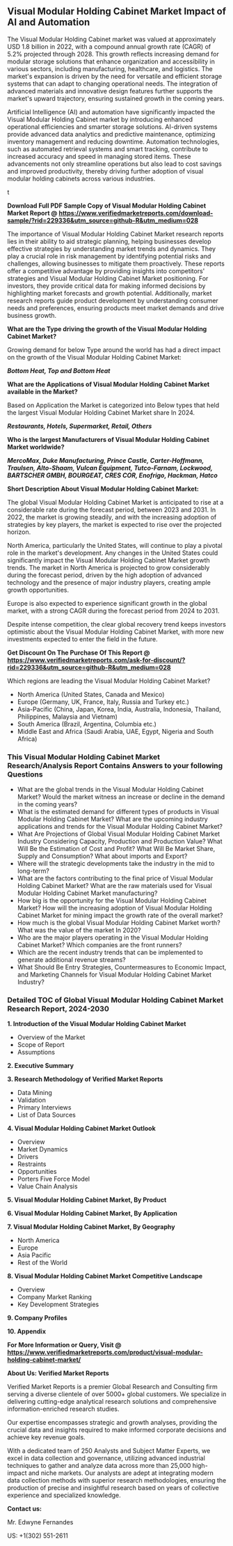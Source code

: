 <h2>Visual Modular Holding Cabinet Market Impact of AI and Automation</h2><p>The Visual Modular Holding Cabinet market was valued at approximately USD 1.8 billion in 2022, with a compound annual growth rate (CAGR) of 5.2% projected through 2028. This growth reflects increasing demand for modular storage solutions that enhance organization and accessibility in various sectors, including manufacturing, healthcare, and logistics. The market's expansion is driven by the need for versatile and efficient storage systems that can adapt to changing operational needs. The integration of advanced materials and innovative design features further supports the market's upward trajectory, ensuring sustained growth in the coming years.</p><p>Artificial Intelligence (AI) and automation have significantly impacted the Visual Modular Holding Cabinet market by introducing enhanced operational efficiencies and smarter storage solutions. AI-driven systems provide advanced data analytics and predictive maintenance, optimizing inventory management and reducing downtime. Automation technologies, such as automated retrieval systems and smart tracking, contribute to increased accuracy and speed in managing stored items. These advancements not only streamline operations but also lead to cost savings and improved productivity, thereby driving further adoption of visual modular holding cabinets across various industries.</p>t</p><p id="" class=""><strong>Download Full PDF Sample Copy of Visual Modular Holding Cabinet Market Report @ <a href="https://www.verifiedmarketreports.com/download-sample/?rid=229336&utm_source=github-R&utm_medium=028" target="_blank">https://www.verifiedmarketreports.com/download-sample/?rid=229336&utm_source=github-R&utm_medium=028</a></strong></p><p>The importance of&nbsp;Visual Modular Holding Cabinet Market research reports lies in their ability to aid strategic planning, helping businesses develop effective strategies by understanding market trends and dynamics. They play a crucial role in risk management by identifying potential risks and challenges, allowing businesses to mitigate them proactively. These reports offer a competitive advantage by providing insights into competitors' strategies and Visual Modular Holding Cabinet Market positioning. For investors, they provide critical data for making informed decisions by highlighting market forecasts and growth potential. Additionally, market research reports guide product development by understanding consumer needs and preferences, ensuring products meet market demands and drive business growth.</p><p><strong>What are the&nbsp;Type driving the growth of the Visual Modular Holding Cabinet Market?</strong></p><p id="" class="">Growing demand for below Type around the world has had a direct impact on the growth of the Visual Modular Holding Cabinet Market:</p><em><strong>Bottom Heat, Top and Bottom Heat</strong></em></p><strong>What are the&nbsp;Applications&nbsp;of Visual Modular Holding Cabinet Market available in the Market?</strong></p><p id="" class="">Based on Application the Market is categorized into Below types that held the largest Visual Modular Holding Cabinet Market share In 2024.</p><em><strong>Restaurants, Hotels, Supermarket, Retail, Others</strong></em></p><strong>Who is the largest Manufacturers of Visual Modular Holding Cabinet Market worldwide?</strong></p><p><em><strong>MercoMax, Duke Manufacturing, Prince Castle, Carter-Hoffmann, Traulsen, Alto-Shaam, Vulcan Equipment, Tutco-Farnam, Lockwood, BARTSCHER GMBH, BOURGEAT, CRES COR, Enofrigo, Hackman, Hatco</strong></em></p><p id="" class=""><strong>Short Description About Visual Modular Holding Cabinet Market:</strong></p><p>The global Visual Modular Holding Cabinet Market is anticipated to rise at a considerable rate during the forecast period, between 2023 and 2031. In 2022, the market is growing steadily, and with the increasing adoption of strategies by key players, the market is expected to rise over the projected horizon.</p><p>North America, particularly the United States, will continue to play a pivotal role in the market's development. Any changes in the United States could significantly impact the Visual Modular Holding Cabinet Market growth trends. The market in North America is projected to grow considerably during the forecast period, driven by the high adoption of advanced technology and the presence of major industry players, creating ample growth opportunities.</p><p>Europe is also expected to experience significant growth in the global market, with a strong CAGR during the forecast period from 2024 to 2031.</p><p>Despite intense competition, the clear global recovery trend keeps investors optimistic about the Visual Modular Holding Cabinet Market, with more new investments expected to enter the field in the future.</p><p id="" class=""><strong>Get Discount On The Purchase Of This Report @ <a href="https://www.verifiedmarketreports.com/ask-for-discount/?rid=229336&utm_source=github-R&utm_medium=028" target="_blank">https://www.verifiedmarketreports.com/ask-for-discount/?rid=229336&utm_source=github-R&utm_medium=028</a></strong></p>Which regions are leading the Visual Modular Holding Cabinet Market?</p><ul><li>North America (United States, Canada and Mexico)</li><li>Europe (Germany, UK, France, Italy, Russia and Turkey etc.)</li><li>Asia-Pacific (China, Japan, Korea, India, Australia, Indonesia, Thailand, Philippines, Malaysia and Vietnam)</li><li>South America (Brazil, Argentina, Columbia etc.)</li><li>Middle East and Africa (Saudi Arabia, UAE, Egypt, Nigeria and South Africa)</li></ul><h3 id="" class="">This Visual Modular Holding Cabinet Market Research/Analysis Report Contains Answers to your following Questions</h3><ul><li>What are the global trends in the Visual Modular Holding Cabinet Market? Would the market witness an increase or decline in the demand in the coming years?</li><li>What is the estimated demand for different types of products in Visual Modular Holding Cabinet Market? What are the upcoming industry applications and trends for the Visual Modular Holding Cabinet Market?</li><li>What Are Projections of Global Visual Modular Holding Cabinet Market Industry Considering Capacity, Production and Production Value? What Will Be the Estimation of Cost and Profit? What Will Be Market Share, Supply and Consumption? What about imports and Export?</li><li>Where will the strategic developments take the industry in the mid to long-term?</li><li>What are the factors contributing to the final price of Visual Modular Holding Cabinet Market? What are the raw materials used for Visual Modular Holding Cabinet Market manufacturing?</li><li>How big is the opportunity for the Visual Modular Holding Cabinet Market? How will the increasing adoption of Visual Modular Holding Cabinet Market for mining impact the growth rate of the overall market?</li><li>How much is the global Visual Modular Holding Cabinet Market worth? What was the value of the market In 2020?</li><li>Who are the major players operating in the Visual Modular Holding Cabinet Market? Which companies are the front runners?</li><li>Which are the recent industry trends that can be implemented to generate additional revenue streams?</li><li>What Should Be Entry Strategies, Countermeasures to Economic Impact, and Marketing Channels for Visual Modular Holding Cabinet Market Industry?</li></ul><h3 id="" class="">Detailed TOC of Global Visual Modular Holding Cabinet Market Research Report, 2024-2030</h3><p id="" class=""><strong>1. Introduction of the Visual Modular Holding Cabinet Market</strong></p><ul><li>Overview of the Market</li><li>Scope of Report</li><li>Assumptions</li></ul><p id="" class=""><strong>2. Executive Summary</strong></p><p id="" class=""><strong>3. Research Methodology of Verified Market Reports</strong></p><ul><li>Data Mining</li><li>Validation</li><li>Primary Interviews</li><li>List of Data Sources</li></ul><p id="" class=""><strong>4. Visual Modular Holding Cabinet Market Outlook</strong></p><ul><li>Overview</li><li>Market Dynamics</li><li>Drivers</li><li>Restraints</li><li>Opportunities</li><li>Porters Five Force Model</li><li>Value Chain Analysis</li></ul><p id="" class=""><strong>5. Visual Modular Holding Cabinet Market, By Product</strong></p><p id="" class=""><strong>6. Visual Modular Holding Cabinet Market, By Application</strong></p><p id="" class=""><strong>7. Visual Modular Holding Cabinet Market, By Geography</strong></p><ul><li>North America</li><li>Europe</li><li>Asia Pacific</li><li>Rest of the World</li></ul><p id="" class=""><strong>8. Visual Modular Holding Cabinet Market Competitive Landscape</strong></p><ul><li>Overview</li><li>Company Market Ranking</li><li>Key Development Strategies</li></ul><p id="" class=""><strong>9. Company Profiles</strong></p><p id="" class=""><strong>10. Appendix</strong></p><p id="" class=""><strong>For More Information or Query, Visit @ <a href="https://www.verifiedmarketreports.com/product/visual-modular-holding-cabinet-market/" target="_blank">https://www.verifiedmarketreports.com/product/visual-modular-holding-cabinet-market/</a></strong></p><p id="" class=""><strong>About Us: Verified Market Reports</strong></p><p id="" class="">Verified Market Reports is a premier Global Research and Consulting firm serving a diverse clientele of over 5000+ global customers. We specialize in delivering cutting-edge analytical research solutions and comprehensive information-enriched research studies.</p><p id="" class="">Our expertise encompasses strategic and growth analyses, providing the crucial data and insights required to make informed corporate decisions and achieve key revenue goals.</p><p id="" class="">With a dedicated team of 250 Analysts and Subject Matter Experts, we excel in data collection and governance, utilizing advanced industrial techniques to gather and analyze data across more than 25,000 high-impact and niche markets. Our analysts are adept at integrating modern data collection methods with superior research methodologies, ensuring the production of precise and insightful research based on years of collective experience and specialized knowledge.</p><p id="" class=""><strong>Contact us:</strong></p><p id="" class="">Mr. Edwyne Fernandes</p><p id="" class="">US: +1(302) 551-2611</p>